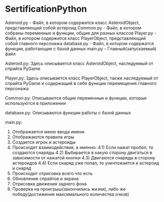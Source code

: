 # SertificationPython

Asteroid.py - Файл, в котором содержится класс AsteroidObject, представляющий собой астероид
Common.py - Файл, в котором собраны переменные и функции, общие для разных классов
Player.py - Файл, в котором содержится класс PlayerObject, представляющий собой главного персонажа
database.py - Файл, в котором содержатся функции, работающие с базой данных
main.py - Главный(запускаемый) файл




Asteroid.py:
Здесь описывается класс AsteroidObject, наследуемый от спрайта PyGame


Player.py:
Здесь описывается класс PlayerObject, также наследуемый от спрайта PyGame и содержащий в себе функции перемещения главного персонажа


Common.py:
Описываются общие переменные и функции, которые используются в приложении


database.py:
Описываются функции работы с базой данных


main.py:
1) Отображается меню ввода имени
2) Отображаются правила игры
3) Создается игрок и астероиды
4) Происходят взаимодействия, а именно:
  4.1) Если нажат пробел, то создаются снаряды
  4.2) Выбирается в какую сторону двигаться в зависимости от нажатой кнопки
  4.3) Двигаются снаряды в сторону астероидов
  4.4) Если снаряд уже попал, то уничтожается и астероид и снаряд
5) Происходит отрисовка всего что есть
6) Обновление спрайтов и экрана
7) Отрисовка движения заднего фона
8) Проверка на проигрыш(закончились жизни), либо же победу(достижение максимального количества очков)
